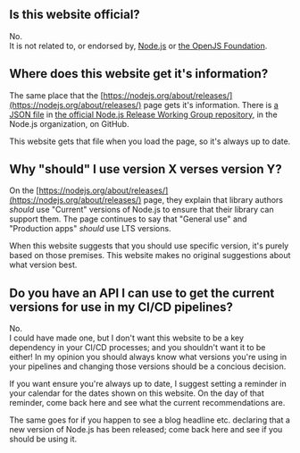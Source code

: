 ## Is this website official?

No.  
It is not related to, or endorsed by, [Node.js](https://nodejs.org/) or [the OpenJS Foundation](https://openjsf.org/).

## Where does this website get it's information?

The same place that the [https://nodejs.org/about/releases/](https://nodejs.org/about/releases/) page gets it's information. There is [a JSON file](https://github.com/nodejs/Release/blob/main/schedule.json) in [the official Node.js Release Working Group repository](https://github.com/nodejs/Release), in the Node.js organization, on GitHub.

This website gets that file when you load the page, so it's always up to date.

## Why "should" I use version X verses version Y?

On the [https://nodejs.org/about/releases/](https://nodejs.org/about/releases/) page, they explain that library authors _should_ use "Current" versions of Node.js to ensure that their library can support them. The page continues to say that "General use" and "Production apps" _should_ use LTS versions.

When this website suggests that you should use specific version, it's purely based on those premises. This website makes no original suggestions about what version best.

## Do you have an API I can use to get the current versions for use in my CI/CD pipelines?

No.  
I could have made one, but I don't want this website to be a key dependency in your CI/CD processes; and you shouldn't want it to be either! In my opinion you should always know what versions you're using in your pipelines and changing those versions should be a concious decision.

If you want ensure you're always up to date, I suggest setting a reminder in your calendar for the dates shown on this website. On the day of that reminder, come back here and see what the current recommendations are.

The same goes for if you happen to see a blog headline etc. declaring that a new version of Node.js has been released; come back here and see if you should be using it.
